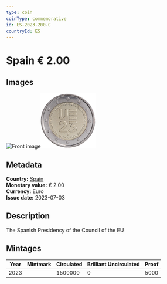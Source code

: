 ```yaml
---
type: coin
coinType: commemorative
id: ES-2023-200-C
countryId: ES
---
```


# Spain € 2.00

## Images

<img src="../../Images/common-2007-200.webp" height="150" alt="Front image"><img src="Images/ES-2023-200.webp" height="150" alt="Back image">

## Metadata

**Country:** [Spain](../../Countries/Spain/index.md)\
**Monetary value:** € 2.00\
**Currency:** Euro\
**Issue date:** 2023-07-03

## Description
The Spanish Presidency of the Council of the EU

## Mintages

| Year | Mintmark | Circulated | Brilliant Uncirculated | Proof |
| ---- | -------- | ---------- | ---------------------- | ----- |
| 2023 |          | 1500000    | 0                      | 5000  |
